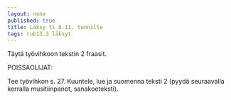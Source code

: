 ```yaml
---
layout: none
published: true
title: Läksy ti 8.11. tunnille
tags: rub13.3 läksyt
---
```

Täytä työvihkoon tekstin 2 fraasit.

POISSAOLIJAT:

Tee työvihkon s. 27. Kuuntele, lue ja suomenna teksti 2 (pyydä seuraavalla kerralla musitiinpanot, sanakoeteksti).
